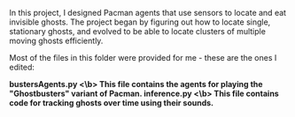 In this project, I designed Pacman agents that use sensors to locate and eat invisible ghosts. 
The project began by figuring out how to locate single, stationary ghosts, and evolved to be able to 
locate clusters of multiple moving ghosts efficiently.

Most of the files in this folder were provided for me - these are the ones I edited:

<b> bustersAgents.py <\b> This file contains the agents for playing the "Ghostbusters" variant of Pacman.
<b> inference.py <\b> This file contains code for tracking ghosts over time using their sounds.
